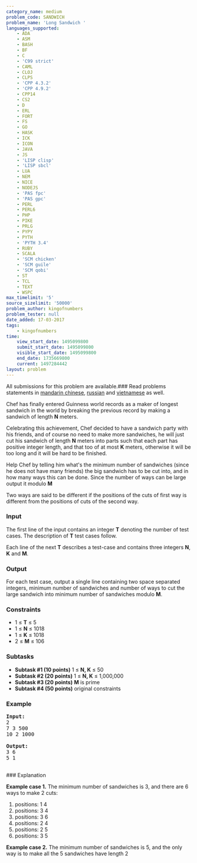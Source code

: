```yaml
---
category_name: medium
problem_code: SANDWICH
problem_name: 'Long Sandwich '
languages_supported:
    - ADA
    - ASM
    - BASH
    - BF
    - C
    - 'C99 strict'
    - CAML
    - CLOJ
    - CLPS
    - 'CPP 4.3.2'
    - 'CPP 4.9.2'
    - CPP14
    - CS2
    - D
    - ERL
    - FORT
    - FS
    - GO
    - HASK
    - ICK
    - ICON
    - JAVA
    - JS
    - 'LISP clisp'
    - 'LISP sbcl'
    - LUA
    - NEM
    - NICE
    - NODEJS
    - 'PAS fpc'
    - 'PAS gpc'
    - PERL
    - PERL6
    - PHP
    - PIKE
    - PRLG
    - PYPY
    - PYTH
    - 'PYTH 3.4'
    - RUBY
    - SCALA
    - 'SCM chicken'
    - 'SCM guile'
    - 'SCM qobi'
    - ST
    - TCL
    - TEXT
    - WSPC
max_timelimit: '5'
source_sizelimit: '50000'
problem_author: kingofnumbers
problem_tester: null
date_added: 17-03-2017
tags:
    - kingofnumbers
time:
    view_start_date: 1495099800
    submit_start_date: 1495099800
    visible_start_date: 1495099800
    end_date: 1735669800
    current: 1497284442
layout: problem
---
```

All submissions for this problem are available.### Read problems statements in [mandarin chinese](http://www.codechef.com/download/translated/MAY17/mandarin/SANDWICH.pdf), [russian](http://www.codechef.com/download/translated/MAY17/russian/SANDWICH.pdf) and [vietnamese](http://www.codechef.com/download/translated/MAY17/vietnamese/SANDWICH.pdf) as well.

Chef has finally entered Guinness world records as a maker of longest sandwich in the world by breaking the previous record by making a sandwich of length **N** meters.

Celebrating this achievement, Chef decided to have a sandwich party with his friends, and of course no need to make more sandwiches, he will just cut his sandwich of length **N** meters into parts such that each part has positive integer length, and that too of at most **K** meters, otherwise it will be too long and it will be hard to be finished.

Help Chef by telling him what's the minimum number of sandwiches (since he does not have many friends) the big sandwich has to be cut into, and in how many ways this can be done. Since the number of ways can be large output it modulo **M**

Two ways are said to be different if the positions of the cuts of first way is different from the positions of cuts of the second way.

### Input

The first line of the input contains an integer **T** denoting the number of test cases. The description of **T** test cases follow.

Each line of the next **T** describes a test-case and contains three integers **N**, **K** and **M**.

### Output

For each test case, output a single line containing two space separated integers, minimum number of sandwiches and number of ways to cut the large sandwich into minimum number of sandwiches modulo **M**.

### Constraints

- 1 ≤ **T** ≤ 5
- 1 ≤ **N** ≤ 1018
- 1 ≤ **K** ≤ 1018
- 2 ≤ **M** ≤ 106

### Subtasks

- **Subtask #1 (10 points)** 1 ≤ **N, K** ≤ 50
- **Subtask #2 (20 points)** 1 ≤ **N, K** ≤ 1,000,000
- **Subtask #3 (20 points)** **M** is prime
- **Subtask #4 (50 points)** original constraints

### Example

<pre><b>Input:</b>
2
7 3 500
10 2 1000

<b>Output:</b>
3 6
5 1

</pre>### Explanation
**Example case 1.** The minimum number of sandwiches is 3, and there are 6 ways to make 2 cuts:

1. positions: 1 4
2. positions: 3 4
3. positions: 3 6
4. positions: 2 4
5. positions: 2 5
6. positions: 3 5

**Example case 2.** The minimum number of sandwiches is 5, and the only way is to make all the 5 sandwiches have length 2
